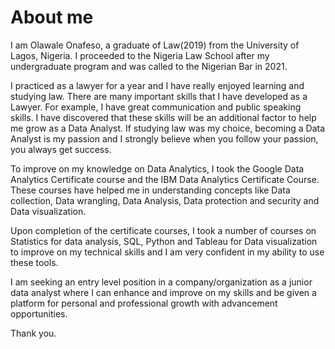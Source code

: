 # About me

I am Olawale Onafeso, a graduate of Law(2019) from the University of Lagos, Nigeria. I proceeded to the Nigeria Law School after my undergraduate program and was called to the Nigerian Bar in 2021.

I practiced as a lawyer for a year and I have really enjoyed learning and studying law. There are many important skills that I have developed as a Lawyer. For example, I have great communication and public speaking skills. I have discovered that these skills will be an additional factor to help me grow as a Data Analyst. If studying law was my choice, becoming a Data Analyst is my passion and I strongly believe when you follow your passion, you always get success. 

To improve on my knowledge on Data Analytics, I took the Google Data Analytics Certificate course and the IBM Data Analytics Certificate Course. These courses have helped me in understanding concepts like Data collection, Data wrangling, Data Analysis, Data protection and security and Data visualization.

Upon completion of the certificate courses, I took a number of courses on Statistics for data analysis, SQL, Python and Tableau for Data visualization to improve on my technical skills and I am very confident in my ability to use these tools.

I am seeking an entry level position in a company/organization as a junior data analyst where I can enhance and improve on my skills and be given a platform for personal and professional growth with advancement opportunities.

Thank you.
